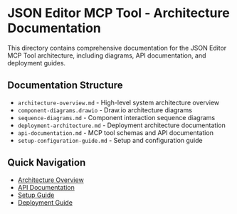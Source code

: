 # JSON Editor MCP Tool - Architecture Documentation

This directory contains comprehensive documentation for the JSON Editor MCP Tool architecture, including diagrams, API documentation, and deployment guides.

## Documentation Structure

- `architecture-overview.md` - High-level system architecture overview
- `component-diagrams.drawio` - Draw.io architecture diagrams
- `sequence-diagrams.md` - Component interaction sequence diagrams  
- `deployment-architecture.md` - Deployment architecture documentation
- `api-documentation.md` - MCP tool schemas and API documentation
- `setup-configuration-guide.md` - Setup and configuration guide

## Quick Navigation

- [Architecture Overview](./architecture-overview.md)
- [API Documentation](./api-documentation.md)
- [Setup Guide](./setup-configuration-guide.md)
- [Deployment Guide](./deployment-architecture.md)